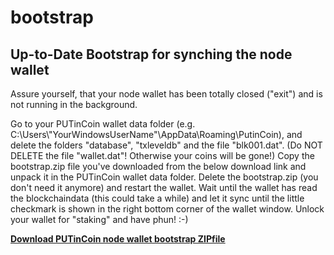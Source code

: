 # bootstrap
<h2>Up-to-Date Bootstrap for synching the node wallet</h2>

Assure yourself, that your node wallet has been totally closed ("exit") and is not running in the background. 

Go to your PUTinCoin wallet data folder (e.g. C:\\Users\\"YourWindowsUserName"\AppData\Roaming\PutinCoin), and delete the folders "database", "txleveldb" and the file "blk001.dat". (Do NOT DELETE the file "wallet.dat"! Otherwise your coins will be gone!) Copy the bootstrap.zip file you've downloaded from the below download link and unpack it in the PUTinCoin wallet data folder. Delete the bootstrap.zip (you don't need it anymore) and restart the wallet. Wait until the wallet has read the blockchaindata (this could take a while) and let it sync until the little checkmark is shown in the right bottom corner of the wallet window. Unlock your wallet for "staking" and have phun! :-)

<a href="https://drive.google.com/file/d/1i4TcftjmHEsgoeOva53XIjJHlW4YU_UW/view?usp=sharing" target="_blank"><strong>Download PUTinCoin node wallet bootstrap ZIPfile</strong></a>
